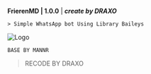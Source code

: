 **FrierenMD | 1.0.0** | ***create by DRAXO***

```> Simple WhatsApp bot Using Library Baileys```

 ![Logo](https://files.catbox.moe/8mek19.jpg)

 ```BASE BY MANNR```
 > RECODE BY DRAXO
